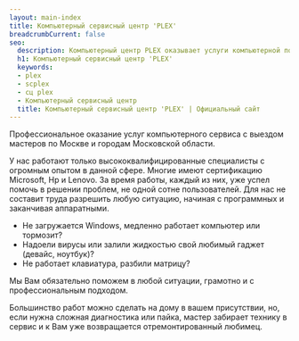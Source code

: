 ```yaml
---
layout: main-index
title: Компьютерный сервисный центр 'PLEX'
breadcrumbCurrent: false
seo:
  description: Компьютерный центр PLEX оказывает услуги компьютерной помощи и ремонта устройств в Москве и Московской области. Мастер выезжает к вам сразу поcле согласования заказа.
  h1: Компьютерный сервисный центр 'PLEX'
  keywords: 
  - plex
  - scplex
  - сц plex
  - Компьютерный сервисный центр
  title: Компьютерный сервисный центр 'PLEX' | Официальный сайт
---
```

Профессиональное оказание услуг компьютерного сервиса с выездом мастеров по Москве и городам Московской области. 

У нас работают только высококвалифицированные специалисты с огромным опытом в данной сфере. Многие имеют сертификацию Microsoft, Hp и Lenovo.
За время работы, каждый из них, уже успел помочь в решении проблем, не одной сотне пользователей.
Для нас не составит труда разрешить любую ситуацию, начиная с программных и заканчивая аппаратными.

* Не загружается Windows, медленно работает компьютер или тормозит?
* Надоели вирусы или залили жидкостью свой любимый гаджет (девайс, ноутбук)?
* Не работает клавиатура, разбили матрицу?

Мы Вам обязательно поможем в любой ситуации, грамотно и с профессиональным подходом.

Большинство работ можно сделать на дому в вашем присутствии, но, если нужна сложная диагностика или пайка, мастер забирает технику в сервис и к Вам уже возвращается отремонтированный любимец.